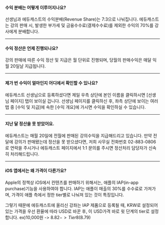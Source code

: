 #### 수익 분배는 어떻게 이루어지나요?
선생님과 에듀캐스트의 수익분배(Revenue Share)는 7:3으로 나눠집니다.
에듀캐스트는 강의 판매 시, 발생한 부가세 및 금융수수료(결제수수료)를 제외한 수익의 70%를 강사에게 분배합니다.

---

#### 수익 정산은 언제 진행되나요?
강의 판매에 따른 수익 정산 및 지급은 월 단위로 진행되며, 당월의 판매수익은 매달 익월 20일날 지급됩니다.

---

#### 제가 번 수익이 얼마인지 어디에서 확인할 수 있나요?
에듀캐스트 선생님으로 등록하셨다면 제일 우측 상단에 본인 이름을 클릭하시면 [선생님 페이지] 탭이 보이실 겁니다.
선생님 페이지를 클릭하신 후, 좌측 상단에 보이는 여러 탭 중 [수익 및 지급]에 속한 [수익 개요]에 가시면 수익을 확인하실 수 있습니다.

---

#### 지난 달 정산을 못 받았어요.
에듀캐스트는 매월 20일에 전월에 판매된 강의수익을 지급해드리고 있습니다.
만약 전 달에 강의가 판매됐는데 정산을 못 받으셨다면, 저희 사무실 전화번호 02-883-0806로 연락을 주시거나 에듀캐스트 페이지에서 1:1 문의를 주시면 정산처리 담당자가 신속히 처리해드립니다.

---

#### iOS 앱에서는 왜 가격이 다른가요?
Apple의 정책상 iOS에서 컨텐츠를 판매하기 위해서는, 애플의 IAP(in-app purchase)기능을 사용하여야 합니다.
IAP는 애플이 매출의 30%를 수수료로 가져가며, 가격이 애플 측에서 정한 tier별로 나눠져 있는 것이 특징입니다.  

그렇기 때문에 에듀캐스트에 올리신 강좌는 IAP 제품으로 등록될 때, KRW로 설정되어있는 가격을 우선 환율에 따라 USD로 바꾼 후,
이 USD가격 바로 윗 단계의 tier로 설정합니다. ex)10,000원 -> $8.82 -> Tier8($8.79)
